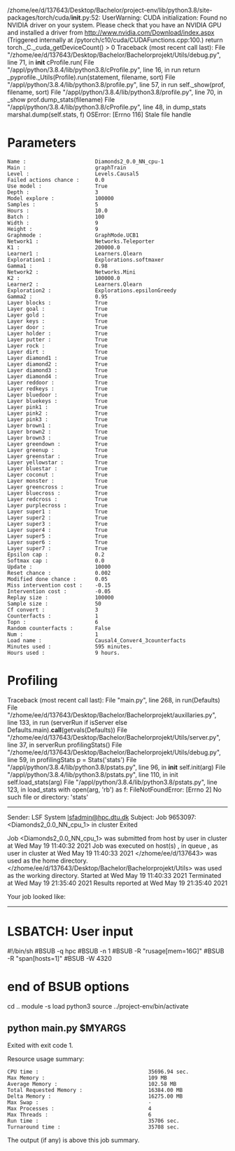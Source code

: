 /zhome/ee/d/137643/Desktop/Bachelor/project-env/lib/python3.8/site-packages/torch/cuda/__init__.py:52: UserWarning: CUDA initialization: Found no NVIDIA driver on your system. Please check that you have an NVIDIA GPU and installed a driver from http://www.nvidia.com/Download/index.aspx (Triggered internally at  /pytorch/c10/cuda/CUDAFunctions.cpp:100.)
  return torch._C._cuda_getDeviceCount() > 0
Traceback (most recent call last):
  File "/zhome/ee/d/137643/Desktop/Bachelor/Bachelorprojekt/Utils/debug.py", line 71, in __init__
    cProfile.run(
  File "/appl/python/3.8.4/lib/python3.8/cProfile.py", line 16, in run
    return _pyprofile._Utils(Profile).run(statement, filename, sort)
  File "/appl/python/3.8.4/lib/python3.8/profile.py", line 57, in run
    self._show(prof, filename, sort)
  File "/appl/python/3.8.4/lib/python3.8/profile.py", line 70, in _show
    prof.dump_stats(filename)
  File "/appl/python/3.8.4/lib/python3.8/cProfile.py", line 48, in dump_stats
    marshal.dump(self.stats, f)
OSError: [Errno 116] Stale file handle


# Parameters

    Name :                      Diamonds2_0.0_NN_cpu-1
    Main :                      graphTrain
    Level :                     Levels.Causal5
    Failed actions chance :     0.0
    Use model :                 True
    Depth :                     3
    Model explore :             100000
    Samples :                   5
    Hours :                     10.0
    Batch :                     100
    Width :                     9
    Height :                    9
    Graphmode :                 GraphMode.UCB1
    Network1 :                  Networks.Teleporter
    K1 :                        200000.0
    Learner1 :                  Learners.Qlearn
    Exploration1 :              Explorations.softmaxer
    Gamma1 :                    0.98
    Network2 :                  Networks.Mini
    K2 :                        100000.0
    Learner2 :                  Learners.Qlearn
    Exploration2 :              Explorations.epsilonGreedy
    Gamma2 :                    0.95
    Layer blocks :              True
    Layer goal :                True
    Layer gold :                True
    Layer keys :                True
    Layer door :                True
    Layer holder :              True
    Layer putter :              True
    Layer rock :                True
    Layer dirt :                True
    Layer diamond1 :            True
    Layer diamond2 :            True
    Layer diamond3 :            True
    Layer diamond4 :            True
    Layer reddoor :             True
    Layer redkeys :             True
    Layer bluedoor :            True
    Layer bluekeys :            True
    Layer pink1 :               True
    Layer pink2 :               True
    Layer pink3 :               True
    Layer brown1 :              True
    Layer brown2 :              True
    Layer brown3 :              True
    Layer greendown :           True
    Layer greenup :             True
    Layer greenstar :           True
    Layer yellowstar :          True
    Layer bluestar :            True
    Layer coconut :             True
    Layer monster :             True
    Layer greencross :          True
    Layer bluecross :           True
    Layer redcross :            True
    Layer purplecross :         True
    Layer super1 :              True
    Layer super2 :              True
    Layer super3 :              True
    Layer super4 :              True
    Layer super5 :              True
    Layer super6 :              True
    Layer super7 :              True
    Epsilon cap :               0.2
    Softmax cap :               0.0
    Update :                    10000
    Reset chance :              0.002
    Modified done chance :      0.05
    Miss intervention cost :    -0.15
    Intervention cost :         -0.05
    Replay size :               100000
    Sample size :               50
    Cf convert :                3
    Counterfacts :              1
    Topn :                      6
    Random counterfacts :       False
    Num :                       1
    Load name :                 Causal4_Conver4_3counterfacts
    Minutes used :              595 minutes.
    Hours used :                9 hours.

# Profiling

Traceback (most recent call last):
  File "main.py", line 268, in <module>
    run(Defaults)
  File "/zhome/ee/d/137643/Desktop/Bachelor/Bachelorprojekt/auxillaries.py", line 133, in run
    (serverRun if isServer else Defaults.main).__call__(getvals(Defaults))
  File "/zhome/ee/d/137643/Desktop/Bachelor/Bachelorprojekt/Utils/server.py", line 37, in serverRun
    profilingStats()
  File "/zhome/ee/d/137643/Desktop/Bachelor/Bachelorprojekt/Utils/debug.py", line 59, in profilingStats
    p = Stats('stats')
  File "/appl/python/3.8.4/lib/python3.8/pstats.py", line 96, in __init__
    self.init(arg)
  File "/appl/python/3.8.4/lib/python3.8/pstats.py", line 110, in init
    self.load_stats(arg)
  File "/appl/python/3.8.4/lib/python3.8/pstats.py", line 123, in load_stats
    with open(arg, 'rb') as f:
FileNotFoundError: [Errno 2] No such file or directory: 'stats'

------------------------------------------------------------
Sender: LSF System <lsfadmin@hpc.dtu.dk>
Subject: Job 9653097: <Diamonds2_0.0_NN_cpu_1> in cluster <dcc> Exited

Job <Diamonds2_0.0_NN_cpu_1> was submitted from host <n-62-30-5> by user <s183905> in cluster <dcc> at Wed May 19 11:40:32 2021
Job was executed on host(s) <n-62-21-108>, in queue <hpc>, as user <s183905> in cluster <dcc> at Wed May 19 11:40:33 2021
</zhome/ee/d/137643> was used as the home directory.
</zhome/ee/d/137643/Desktop/Bachelor/Bachelorprojekt/Utils> was used as the working directory.
Started at Wed May 19 11:40:33 2021
Terminated at Wed May 19 21:35:40 2021
Results reported at Wed May 19 21:35:40 2021

Your job looked like:

------------------------------------------------------------
# LSBATCH: User input
#!/bin/sh
#BSUB -q hpc
#BSUB -n 1
#BSUB -R "rusage[mem=16G]"
#BSUB -R "span[hosts=1]"
#BSUB -W 4320
# end of BSUB options
cd ..
module -s load python3
source ../project-env/bin/activate

python main.py $MYARGS
------------------------------------------------------------

Exited with exit code 1.

Resource usage summary:

    CPU time :                                   35696.94 sec.
    Max Memory :                                 109 MB
    Average Memory :                             102.58 MB
    Total Requested Memory :                     16384.00 MB
    Delta Memory :                               16275.00 MB
    Max Swap :                                   -
    Max Processes :                              4
    Max Threads :                                6
    Run time :                                   35706 sec.
    Turnaround time :                            35708 sec.

The output (if any) is above this job summary.

